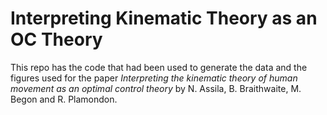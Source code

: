 # Interpreting Kinematic Theory as an OC Theory

This repo has the code that had been used to generate the data and the figures used for the paper _Interpreting the kinematic theory of human movement as an optimal control theory_ by N. Assila, B. Braithwaite, M. Begon and R. Plamondon. 
